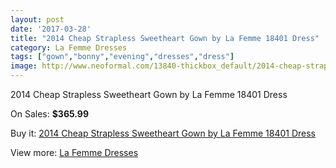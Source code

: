 ```yaml
---
layout: post
date: '2017-03-28'
title: "2014 Cheap Strapless Sweetheart Gown by La Femme 18401 Dress"
category: La Femme Dresses
tags: ["gown","bonny","evening","dresses","dress"]
image: http://www.neoformal.com/13840-thickbox_default/2014-cheap-strapless-sweetheart-gown-by-la-femme-18401-dress.jpg
---
```

2014 Cheap Strapless Sweetheart Gown by La Femme 18401 Dress

On Sales: **$365.99**
<a href="https://www.neoformal.com/en/la-femme-dresses-2014/4764-2014-cheap-strapless-sweetheart-gown-by-la-femme-18401-dress.html"><amp-img layout="responsive" width="600" height="600" src="//www.neoformal.com/13840-thickbox_default/2014-cheap-strapless-sweetheart-gown-by-la-femme-18401-dress.jpg" alt="2014 Cheap Strapless Sweetheart Gown by La Femme 18401 Dress 0" /></a>
<a href="https://www.neoformal.com/en/la-femme-dresses-2014/4764-2014-cheap-strapless-sweetheart-gown-by-la-femme-18401-dress.html"><amp-img layout="responsive" width="600" height="600" src="//www.neoformal.com/13841-thickbox_default/2014-cheap-strapless-sweetheart-gown-by-la-femme-18401-dress.jpg" alt="2014 Cheap Strapless Sweetheart Gown by La Femme 18401 Dress 1" /></a>
<a href="https://www.neoformal.com/en/la-femme-dresses-2014/4764-2014-cheap-strapless-sweetheart-gown-by-la-femme-18401-dress.html"><amp-img layout="responsive" width="600" height="600" src="//www.neoformal.com/13842-thickbox_default/2014-cheap-strapless-sweetheart-gown-by-la-femme-18401-dress.jpg" alt="2014 Cheap Strapless Sweetheart Gown by La Femme 18401 Dress 2" /></a>
<a href="https://www.neoformal.com/en/la-femme-dresses-2014/4764-2014-cheap-strapless-sweetheart-gown-by-la-femme-18401-dress.html"><amp-img layout="responsive" width="600" height="600" src="//www.neoformal.com/13843-thickbox_default/2014-cheap-strapless-sweetheart-gown-by-la-femme-18401-dress.jpg" alt="2014 Cheap Strapless Sweetheart Gown by La Femme 18401 Dress 3" /></a>
<a href="https://www.neoformal.com/en/la-femme-dresses-2014/4764-2014-cheap-strapless-sweetheart-gown-by-la-femme-18401-dress.html"><amp-img layout="responsive" width="600" height="600" src="//www.neoformal.com/13844-thickbox_default/2014-cheap-strapless-sweetheart-gown-by-la-femme-18401-dress.jpg" alt="2014 Cheap Strapless Sweetheart Gown by La Femme 18401 Dress 4" /></a>

Buy it: [2014 Cheap Strapless Sweetheart Gown by La Femme 18401 Dress](https://www.neoformal.com/en/la-femme-dresses-2014/4764-2014-cheap-strapless-sweetheart-gown-by-la-femme-18401-dress.html "2014 Cheap Strapless Sweetheart Gown by La Femme 18401 Dress")

View more: [La Femme Dresses](https://www.neoformal.com/en/56-la-femme-dresses-2014 "La Femme Dresses")